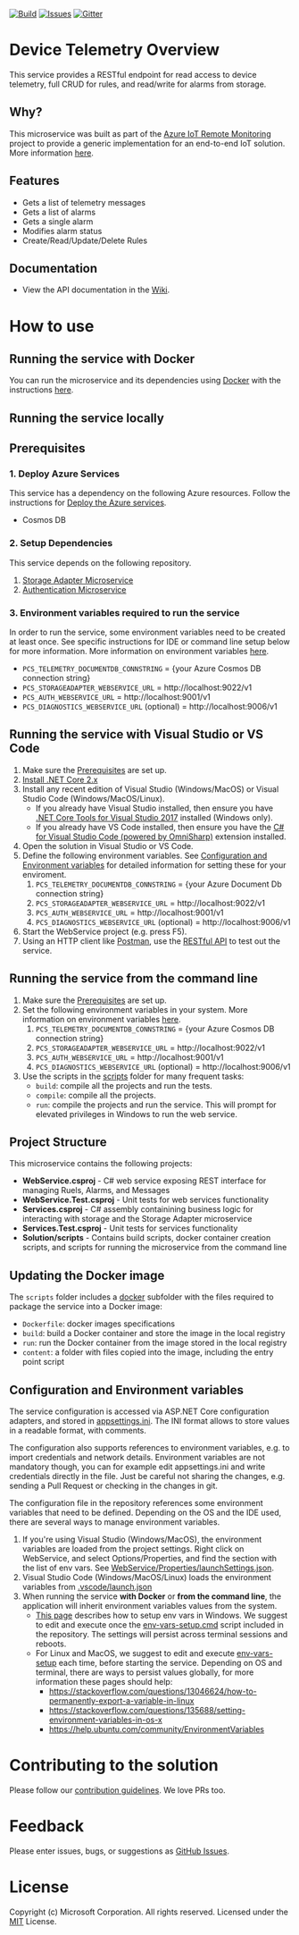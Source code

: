 [![Build][build-badge]][build-url]
[![Issues][issues-badge]][issues-url]
[![Gitter][gitter-badge]][gitter-url]

# Device Telemetry Overview

This service provides a RESTful endpoint for read access to device
telemetry, full CRUD for rules, and read/write for alarms from storage.

## Why?

This microservice was built as part of the
[Azure IoT Remote Monitoring](https://github.com/Azure/azure-iot-pcs-remote-monitoring-dotnet)
project to provide a generic implementation for an end-to-end IoT solution. More information [here][rm-arch-url].

## Features
* Gets a list of telemetry messages
* Gets a list of alarms
* Gets a single alarm
* Modifies alarm status
* Create/Read/Update/Delete Rules

## Documentation

* View the API documentation in the
[Wiki](https://github.com/Azure/device-telemetry-dotnet/wiki).

# How to use

## Running the service with Docker

You can run the microservice and its dependencies using
[Docker](https://www.docker.com/) with the instructions [here][run-with-docker-url].

## Running the service locally

## Prerequisites
### 1. Deploy Azure Services
This service has a dependency on the following Azure resources.
Follow the instructions for
[Deploy the Azure services](https://docs.microsoft.com/azure/iot-suite/iot-suite-remote-monitoring-deploy-local#deploy-the-azure-services).
* Cosmos DB

### 2. Setup Dependencies

This service depends on the following repository.
1. [Storage Adapter Microservice](https://github.com/Azure/pcs-storage-adapter-dotnet)
2. [Authentication Microservice](https://github.com/Azure/pcs-auth-dotnet)

### 3. Environment variables required to run the service
In order to run the service, some environment variables need to be created
at least once. See specific instructions for IDE or command line setup below
for more information. More information on environment variables
[here](#configuration-and-environment-variables).
  * `PCS_TELEMETRY_DOCUMENTDB_CONNSTRING` = {your Azure Cosmos DB connection string}
  * `PCS_STORAGEADAPTER_WEBSERVICE_URL` = http://localhost:9022/v1
  * `PCS_AUTH_WEBSERVICE_URL` = http://localhost:9001/v1
  * `PCS_DIAGNOSTICS_WEBSERVICE_URL` (optional) = http://localhost:9006/v1

## Running the service with Visual Studio or VS Code

1. Make sure the [Prerequisites](#prerequisites) are set up.
1. [Install .NET Core 2.x][dotnet-install]
1. Install any recent edition of Visual Studio (Windows/MacOS) or Visual
   Studio Code (Windows/MacOS/Linux).
   * If you already have Visual Studio installed, then ensure you have
   [.NET Core Tools for Visual Studio 2017][dotnetcore-tools-url]
   installed (Windows only).
   * If you already have VS Code installed, then ensure you have the [C# for Visual Studio Code (powered by OmniSharp)][omnisharp-url] extension installed.
1. Open the solution in Visual Studio or VS Code.
1. Define the following environment variables. See [Configuration and Environment variables](#configuration-and-environment-variables) for detailed information for setting these for your enviroment.
   1. `PCS_TELEMETRY_DOCUMENTDB_CONNSTRING` = {your Azure Document Db connection string}
   1. `PCS_STORAGEADAPTER_WEBSERVICE_URL` = http://localhost:9022/v1
   1. `PCS_AUTH_WEBSERVICE_URL` = http://localhost:9001/v1
   1. `PCS_DIAGNOSTICS_WEBSERVICE_URL` (optional) = http://localhost:9006/v1
1. Start the WebService project (e.g. press F5).
1. Using an HTTP client like [Postman][postman-url], use the
[RESTful API][project-wiki] to test out the service.

## Running the service from the command line

1. Make sure the [Prerequisites](#prerequisites) are set up.
1. Set the following environment variables in your system.
More information on environment variables
[here](#configuration-and-environment-variables).
    1. `PCS_TELEMETRY_DOCUMENTDB_CONNSTRING` = {your Azure Cosmos DB connection string}
    1. `PCS_STORAGEADAPTER_WEBSERVICE_URL` = http://localhost:9022/v1
    1. `PCS_AUTH_WEBSERVICE_URL` = http://localhost:9001/v1
    1. `PCS_DIAGNOSTICS_WEBSERVICE_URL` (optional) = http://localhost:9006/v1
1. Use the scripts in the [scripts](scripts) folder for many frequent tasks:
   * `build`: compile all the projects and run the tests.
   * `compile`: compile all the projects.
   * `run`: compile the projects and run the service. This will prompt for
  elevated privileges in Windows to run the web service.

## Project Structure
This microservice contains the following projects:
* **WebService.csproj** - C# web service exposing REST interface for managing Ruels,
    Alarms, and Messages
* **WebService.Test.csproj** - Unit tests for web services functionality
* **Services.csproj** - C# assembly containining business logic for interacting
with storage and the Storage Adapter microservice
* **Services.Test.csproj** - Unit tests for services functionality
* **Solution/scripts** - Contains build scripts, docker container creation scripts,
and scripts for running the microservice from the command line

## Updating the Docker image

The `scripts` folder includes a [docker](scripts/docker) subfolder with the files
required to package the service into a Docker image:

* `Dockerfile`: docker images specifications
* `build`: build a Docker container and store the image in the local registry
* `run`: run the Docker container from the image stored in the local registry
* `content`: a folder with files copied into the image, including the entry point script

## Configuration and Environment variables

The service configuration is accessed via ASP.NET Core configuration
adapters, and stored in [appsettings.ini](WebService/appsettings.ini).
The INI format allows to store values in a readable format, with comments.

The configuration also supports references to environment variables, e.g. to
import credentials and network details. Environment variables are not
mandatory though, you can for example edit appsettings.ini and write
credentials directly in the file. Just be careful not sharing the changes,
e.g. sending a Pull Request or checking in the changes in git.

The configuration file in the repository references some environment
variables that need to be defined. Depending on the OS and the IDE used,
there are several ways to manage environment variables.

1. If you're using Visual Studio (Windows/MacOS), the environment
   variables are loaded from the project settings. Right click on WebService,
   and select Options/Properties, and find the section with the list of env
   vars. See [WebService/Properties/launchSettings.json](WebService/Properties/launchSettings.json).
1. Visual Studio Code (Windows/MacOS/Linux) loads the environment variables from
   [.vscode/launch.json](.vscode/launch.json)
1. When running the service **with Docker** or **from the command line**, the
   application will inherit environment variables values from the system.
   * [This page][windows-envvars-howto-url] describes how to setup env vars
     in Windows. We suggest to edit and execute once the
     [env-vars-setup.cmd](scripts/env-vars-setup.cmd) script included in the
     repository. The settings will persist across terminal sessions and reboots.
   * For Linux and MacOS, we suggest to edit and execute
     [env-vars-setup](scripts/env-vars-setup) each time, before starting the
     service. Depending on OS and terminal, there are ways to persist values
     globally, for more information these pages should help:
     * https://stackoverflow.com/questions/13046624/how-to-permanently-export-a-variable-in-linux
     * https://stackoverflow.com/questions/135688/setting-environment-variables-in-os-x
     * https://help.ubuntu.com/community/EnvironmentVariables

# Contributing to the solution

Please follow our [contribution guidelines](CONTRIBUTING.md).  We love PRs too.

# Feedback

Please enter issues, bugs, or suggestions as
[GitHub Issues](https://github.com/Azure/device-telemetry-dotnet/issues).

# License

Copyright (c) Microsoft Corporation. All rights reserved.
Licensed under the [MIT](LICENSE) License.

[build-badge]: https://img.shields.io/travis/Azure/device-telemetry-dotnet.svg
[build-url]: https://travis-ci.org/Azure/device-telemetry-dotnet
[issues-badge]: https://img.shields.io/github/issues/azure/device-telemetry-dotnet.svg
[issues-url]: https://github.com/azure/device-telemetry-dotnet/issues
[gitter-badge]: https://img.shields.io/gitter/room/azure/iot-solutions.js.svg
[gitter-url]: https://gitter.im/azure/iot-solutions
[project-wiki]: https://github.com/Azure/device-telemetry-dotnet/wiki/%5BAPI-Specifications%5D-Messages
[postman-url]: https://www.getpostman.com
[dotnet-install]: https://www.microsoft.com/net/learn/get-started
[vs-install-url]: https://www.visualstudio.com/downloads
[dotnetcore-tools-url]: https://www.microsoft.com/net/core#windowsvs2017
[omnisharp-url]: https://github.com/OmniSharp/omnisharp-vscodedowsvs2017
[windows-envvars-howto-url]: https://superuser.com/questions/949560/how-do-i-set-system-environment-variables-in-windows-10
[docker-compose-install-url]: https://docs.docker.com/compose/install
[run-with-docker-url]:https://docs.microsoft.com/azure/iot-suite/iot-suite-remote-monitoring-deploy-local#run-the-microservices-in-docker
[rm-arch-url]:https://docs.microsoft.com/azure/iot-suite/iot-suite-remote-monitoring-sample-walkthrough
